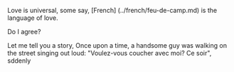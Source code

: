 Love is universal, some say, [French] (../french/feu-de-camp.md) is the language of love. 

Do I agree?

Let me tell you a story,
Once upon a time, a handsome guy was walking on the street singing out loud:
"Voulez-vous coucher avec moi? Ce soir", sddenly